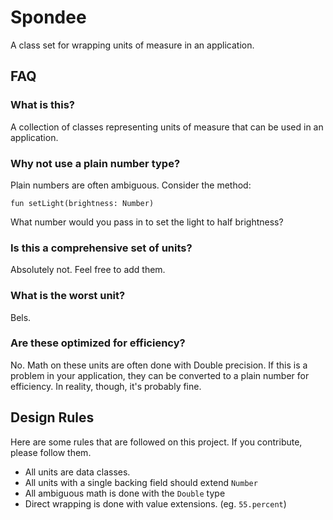 Spondee
=======

A class set for wrapping units of measure in an application.

FAQ
---

### What is this?
A collection of classes representing units of measure that can be used
in an application.

### Why not use a plain number type?
Plain numbers are often ambiguous. Consider the method:

    fun setLight(brightness: Number)

What number would you pass in to set the light to half brightness?

### Is this a comprehensive set of units?
Absolutely not. Feel free to add them.

### What is the worst unit?
Bels.

### Are these optimized for efficiency?
No. Math on these units are often done with Double precision. If this is
a problem in your application, they can be converted to a plain number for
efficiency. In reality, though, it's probably fine.

Design Rules
------------

Here are some rules that are followed on this project. If you contribute,
please follow them.

 - All units are data classes.
 - All units with a single backing field should extend `Number`
 - All ambiguous math is done with the `Double` type
 - Direct wrapping is done with value extensions. (eg. `55.percent`)

